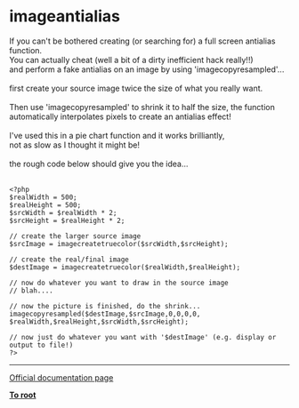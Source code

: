 # imageantialias



If you can&apos;t be bothered creating (or searching for) a full screen antialias function.<br>You can actually cheat (well a bit of a dirty inefficient hack really!!) <br>and perform a fake antialias on an image by using &apos;imagecopyresampled&apos;...<br><br>first create your source image twice the size of what you really want.<br><br>Then use &apos;imagecopyresampled&apos; to shrink it to half the size, the function <br>automatically interpolates pixels to create an antialias effect!<br><br>I&apos;ve used this in a pie chart function and it works brilliantly,<br>not as slow as I thought it might be!<br><br>the rough code below should give you the idea...<br><br>

```
<?php
$realWidth = 500;
$realHeight = 500;
$srcWidth = $realWidth * 2;
$srcHeight = $realHeight * 2;

// create the larger source image
$srcImage = imagecreatetruecolor($srcWidth,$srcHeight);

// create the real/final image
$destImage = imagecreatetruecolor($realWidth,$realHeight);

// now do whatever you want to draw in the source image
// blah....

// now the picture is finished, do the shrink...
imagecopyresampled($destImage,$srcImage,0,0,0,0,
$realWidth,$realHeight,$srcWidth,$srcHeight);

// now just do whatever you want with '$destImage' (e.g. display or output to file!)
?>
```
  

---

[Official documentation page](https://www.php.net/manual/en/function.imageantialias.php)

**[To root](/README.md)**